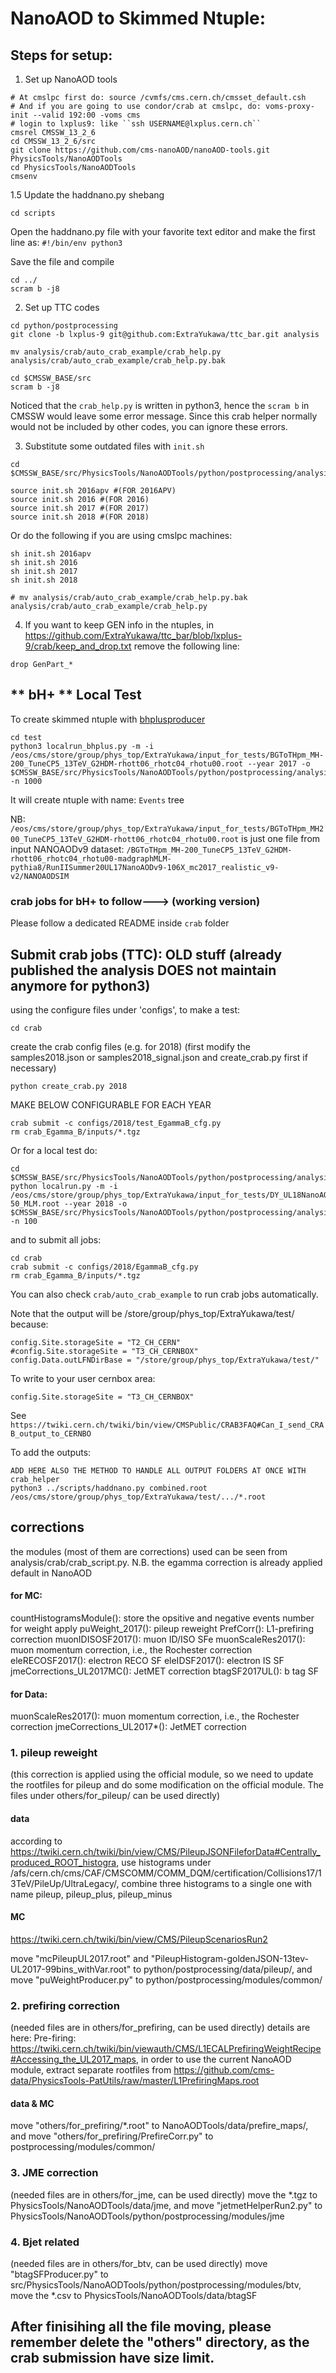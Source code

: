 # NanoAOD to Skimmed Ntuple:

## Steps for setup:

1. Set up NanoAOD tools
```
# At cmslpc first do: source /cvmfs/cms.cern.ch/cmsset_default.csh
# And if you are going to use condor/crab at cmslpc, do: voms-proxy-init --valid 192:00 -voms cms
# login to lxplus9: like ``ssh USERNAME@lxplus.cern.ch``
cmsrel CMSSW_13_2_6
cd CMSSW_13_2_6/src
git clone https://github.com/cms-nanoAOD/nanoAOD-tools.git PhysicsTools/NanoAODTools
cd PhysicsTools/NanoAODTools
cmsenv
```

1.5 Update the haddnano.py shebang
```
cd scripts
```
Open the haddnano.py file with your favorite text editor and make the first line as: ``` #!/bin/env python3 ``` 

Save the file and compile

```
cd ../
scram b -j8
```

2. Set up TTC codes
```
cd python/postprocessing
git clone -b lxplus-9 git@github.com:ExtraYukawa/ttc_bar.git analysis

mv analysis/crab/auto_crab_example/crab_help.py analysis/crab/auto_crab_example/crab_help.py.bak

cd $CMSSW_BASE/src
scram b -j8
```
Noticed that the `crab_help.py` is written in python3, hence the `scram b` in CMSSW would leave some error message. Since this crab helper normally would not be included by other codes, you can ignore these errors.

3. Substitute some outdated files with `init.sh`
```
cd $CMSSW_BASE/src/PhysicsTools/NanoAODTools/python/postprocessing/analysis
```
```
source init.sh 2016apv #(FOR 2016APV) 
source init.sh 2016 #(FOR 2016) 
source init.sh 2017 #(FOR 2017) 
source init.sh 2018 #(FOR 2018) 
```

Or do the following if you are using cmslpc machines:
```
sh init.sh 2016apv
sh init.sh 2016
sh init.sh 2017
sh init.sh 2018
```

```
# mv analysis/crab/auto_crab_example/crab_help.py.bak analysis/crab/auto_crab_example/crab_help.py
```
4. If you want to keep GEN info in the ntuples, in 
https://github.com/ExtraYukawa/ttc_bar/blob/lxplus-9/crab/keep_and_drop.txt
remove the following line:
```
drop GenPart_*
``` 


## ** bH+ ** Local Test
To create skimmed ntuple with [bhplusproducer](https://github.com/ExtraYukawa/ttc_bar/blob/lxplus-9/modules/BHProducer.py)
```
cd test
python3 localrun_bhplus.py -m -i /eos/cms/store/group/phys_top/ExtraYukawa/input_for_tests/BGToTHpm_MH-200_TuneCP5_13TeV_G2HDM-rhott06_rhotc04_rhotu00.root --year 2017 -o $CMSSW_BASE/src/PhysicsTools/NanoAODTools/python/postprocessing/analysis/test -n 1000
```
It will create ntuple with name: ``Events`` tree

NB: ``/eos/cms/store/group/phys_top/ExtraYukawa/input_for_tests/BGToTHpm_MH200_TuneCP5_13TeV_G2HDM-rhott06_rhotc04_rhotu00.root`` is just one file from
input NANOAODv9 dataset: ``/BGToTHpm_MH-200_TuneCP5_13TeV_G2HDM-rhott06_rhotc04_rhotu00-madgraphMLM-pythia8/RunIISummer20UL17NanoAODv9-106X_mc2017_realistic_v9-v2/NANOAODSIM``

### crab jobs for bH+ to follow---> (working version)
Please follow a dedicated README inside ``crab`` folder

## Submit crab jobs (TTC): OLD stuff (already published the analysis DOES not maintain anymore for python3)
using the configure files under 'configs', to make a test:
```
cd crab
```
create the crab config files (e.g. for 2018)
(first modify the samples2018.json or samples2018_signal.json and create_crab.py first if necessary)
```
python create_crab.py 2018
```
MAKE BELOW CONFIGURABLE FOR EACH YEAR
```
crab submit -c configs/2018/test_EgammaB_cfg.py
rm crab_Egamma_B/inputs/*.tgz
```
Or for a local test do:
```
cd $CMSSW_BASE/src/PhysicsTools/NanoAODTools/python/postprocessing/analysis/test 
python localrun.py -m -i /eos/cms/store/group/phys_top/ExtraYukawa/input_for_tests/DY_UL18NanoAODv9_M-50_MLM.root --year 2018 -o $CMSSW_BASE/src/PhysicsTools/NanoAODTools/python/postprocessing/analysis/test -n 100
```

and to submit all jobs:
```
cd crab
crab submit -c configs/2018/EgammaB_cfg.py
rm crab_Egamma_B/inputs/*.tgz 
```

You can also check `crab/auto_crab_example` to run crab jobs automatically.

Note that the output will be /store/group/phys_top/ExtraYukawa/test/ because:
```
config.Site.storageSite = "T2_CH_CERN"
#config.Site.storageSite = "T3_CH_CERNBOX"
config.Data.outLFNDirBase = "/store/group/phys_top/ExtraYukawa/test/"
```

To write to your user cernbox area:
```
config.Site.storageSite = "T3_CH_CERNBOX"
```
See ```https://twiki.cern.ch/twiki/bin/view/CMSPublic/CRAB3FAQ#Can_I_send_CRAB_output_to_CERNBO```

To add the outputs:
```
ADD HERE ALSO THE METHOD TO HANDLE ALL OUTPUT FOLDERS AT ONCE WITH crab_helper
python3 ../scripts/haddnano.py combined.root /eos/cms/store/group/phys_top/ExtraYukawa/test/.../*.root
```

## corrections

the modules (most of them are corrections) used can be seen from analysis/crab/crab_script.py.
N.B. the egamma correction is already applied default in NanoAOD

#### for MC:

countHistogramsModule(): store the opsitive and negative events number for weight apply
puWeight_2017(): pileup reweight
PrefCorr(): L1-prefiring correction
muonIDISOSF2017(): muon ID/ISO SFe
muonScaleRes2017(): muon momentum correction, i.e., the Rochester correction
eleRECOSF2017(): electron RECO SF
eleIDSF2017(): electron IS SF
jmeCorrections_UL2017MC(): JetMET correction
btagSF2017UL(): b tag SF

#### for Data:

muonScaleRes2017(): muon momentum correction, i.e., the Rochester correction
jmeCorrections_UL2017*(): JetMET correction

### 1. pileup reweight 
(this correction is applied using the official module, so we need to update the rootfiles for pileup and do some modification on the official module. The files under others/for_pileup/ can be used directly)

#### data

according to https://twiki.cern.ch/twiki/bin/view/CMS/PileupJSONFileforData#Centrally_produced_ROOT_histogra, use histograms under /afs/cern.ch/cms/CAF/CMSCOMM/COMM_DQM/certification/Collisions17/13TeV/PileUp/UltraLegacy/, combine three histograms to a single one with name pileup, pileup_plus, pileup_minus

#### MC

https://twiki.cern.ch/twiki/bin/view/CMS/PileupScenariosRun2

move "mcPileupUL2017.root" and "PileupHistogram-goldenJSON-13tev-UL2017-99bins_withVar.root" to python/postprocessing/data/pileup/, and move "puWeightProducer.py" to python/postprocessing/modules/common/

### 2. prefiring correction 
(needed files are in others/for_prefiring, can be used directly)
details are here: Pre-firing: https://twiki.cern.ch/twiki/bin/viewauth/CMS/L1ECALPrefiringWeightRecipe#Accessing_the_UL2017_maps, in order to use the current NanoAOD module, extract separate rootfiles from https://github.com/cms-data/PhysicsTools-PatUtils/raw/master/L1PrefiringMaps.root

#### data & MC

move "others/for_prefiring/*.root" to NanoAODTools/data/prefire_maps/, and move "others/for_prefiring/PrefireCorr.py" to postprocessing/modules/common/

### 3. JME correction
(needed files are in others/for_jme, can be used directly)
move the *.tgz to PhysicsTools/NanoAODTools/data/jme, and move "jetmetHelperRun2.py" to PhysicsTools/NanoAODTools/python/postprocessing/modules/jme

### 4. Bjet related
(needed files are in others/for_btv, can be used directly)
move "btagSFProducer.py" to src/PhysicsTools/NanoAODTools/python/postprocessing/modules/btv, move the *.csv to PhysicsTools/NanoAODTools/data/btagSF

## After finisihing all the file moving, please remember delete the "others" directory, as the crab submission have size limit.
